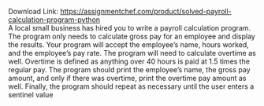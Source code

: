 Download Link: https://assignmentchef.com/product/solved-payroll-calculation-program-python
<br>
A local small business has hired you to write a payroll calculation program. The program only needs to calculate gross pay for an employee and display the results. Your program will accept the employee’s name, hours worked, and the employee’s pay rate. The program will need to calculate overtime as well. Overtime is defined as anything over 40 hours is paid at 1.5 times the regular pay. The program should print the employee’s name, the gross pay amount, and only if there was overtime, print the overtime pay amount as well. Finally, the program should repeat as necessary until the user enters a sentinel value